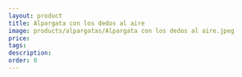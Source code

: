 ```yaml
---
layout: product
title: Alpargata con los dedos al aire
image: products/alpargatas/Alpargata con los dedos al aire.jpeg
price: 
tags: 
description: 
order: 0
---
```

